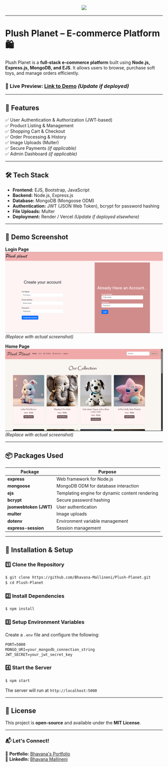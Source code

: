 <p align="center" width="100%">
    <img height="100" src="https://github.com/Bhavana-Mallineni/your-logo.svg">
</p>

---

# **Plush Planet – E-commerce Platform 🛍️**

Plush Planet is a **full-stack e-commerce platform** built using **Node.js, Express.js, MongoDB, and EJS**. It allows users to browse, purchase soft toys, and manage orders efficiently.

### **🔗 Live Preview:** [Link to Demo](https://plush-planet.onrender.com/) *(Update if deployed)*

---

## **📌 Features**
✅ User Authentication & Authorization (JWT-based)  
✅ Product Listing & Management  
✅ Shopping Cart & Checkout  
✅ Order Processing & History  
✅ Image Uploads (Multer)  
✅ Secure Payments *(if applicable)*  
✅ Admin Dashboard *(if applicable)*  

---

## **🛠 Tech Stack**
- **Frontend:** EJS, Bootstrap, JavaScript
- **Backend:** Node.js, Express.js
- **Database:** MongoDB (Mongoose ODM)
- **Authentication:** JWT (JSON Web Token), bcrypt for password hashing
- **File Uploads:** Multer
- **Deployment:** Render / Vercel *(Update if deployed elsewhere)*

---


## **📸 Demo Screenshot**
**Login Page**
![Plush Planet Screenshot](./public/images/pp_login.png) *(Replace with actual screenshot)*

**Home Page**
![Plush Planet Screenshot](./public/images/pp_home.png) *(Replace with actual screenshot)*

---

## **📦 Packages Used**
| Package | Purpose |
|---------|---------|
| **express** | Web framework for Node.js |
| **mongoose** | MongoDB ODM for database interaction |
| **ejs** | Templating engine for dynamic content rendering |
| **bcrypt** | Secure password hashing |
| **jsonwebtoken (JWT)** | User authentication |
| **multer** | Image uploads |
| **dotenv** | Environment variable management |
| **express-session** | Session management |

---

## **🚀 Installation & Setup**
### **1️⃣ Clone the Repository**
```bash
$ git clone https://github.com/Bhavana-Mallineni/Plush-Planet.git
$ cd Plush-Planet
```

### **2️⃣ Install Dependencies**
```bash
$ npm install
```

### **3️⃣ Setup Environment Variables**
Create a `.env` file and configure the following:
```env
PORT=5000
MONGO_URI=your_mongodb_connection_string
JWT_SECRET=your_jwt_secret_key
```

### **4️⃣ Start the Server**
```bash
$ npm start
```
The server will run at `http://localhost:5000`

---

## **📜 License**
This project is **open-source** and available under the **MIT License**.

---

### **📬 Let's Connect!**
🔗 **Portfolio:** [Bhavana's Portfolio](https://www.bhavana_portfolio.com/)  
🔗 **LinkedIn:** [Bhavana Mallineni](https://www.linkedin.com/in/bhavana-mallineni-640184210/)  

